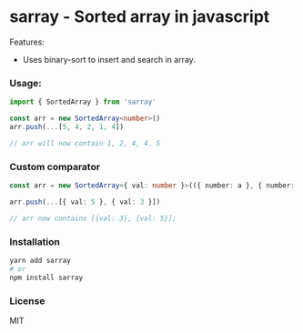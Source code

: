 # sarray - Sorted array in javascript

Features:

- Uses binary-sort to insert and search in array.

### Usage:

```typescript
import { SortedArray } from 'sarray'

const arr = new SortedArray<number>()
arr.push(...[5, 4, 2, 1, 4])

// arr will now contain 1, 2, 4, 4, 5
```

### Custom comparator

```typescript
const arr = new SortedArray<{ val: number }>(({ number: a }, { number: b }) => a - b)

arr.push(...[{ val: 5 }, { val: 3 }])

// arr now contains [{val: 3}, {val: 5}];
```

### Installation

```sh
yarn add sarray
# or
npm install sarray
```

### License

MIT

